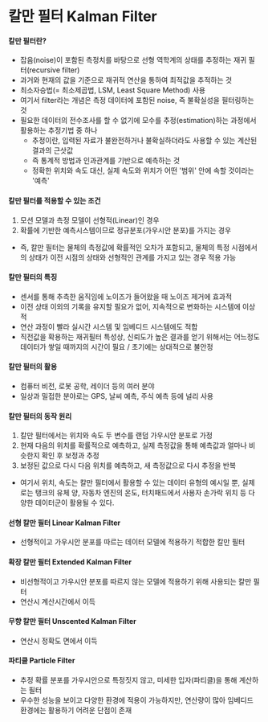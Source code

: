 # 칼만 필터 Kalman Filter

#### 칼만 필터란?
- 잡음(noise)이 포함된 측정치를 바탕으로 선형 역학계의 상태를 추정하는 재귀 필터(recursive filter)
- 과거와 현재의 값을 기준으로 재귀적 연산을 통하여 최적값을 추적하는 것
- 최소자승법(= 최소제곱법, LSM, Least Square Method) 사용
- 여기서 filter라는 개념은 측정 데이터에 포함된 noise, 즉 불확실성을 필터링하는 것
- 필요한 데이터의 전수조사를 할 수 없기에 모수를 추정(estimation)하는 과정에서 활용하는 추정기법 중 하나
    - 추정이란, 입력된 자료가 불완전하거나 불확실하더라도 사용할 수 있는 계산된 결과의 근삿값
    - 즉 통계적 방법과 인과관계를 기반으로 예측하는 것
    - 정확한 위치와 속도 대신, 실제 속도와 위치가 어떤 '범위' 안에 속할 것이라는 '예측'

#### 칼만 필터를 적용할 수 있는 조건
1. 모션 모델과 측정 모델이 선형적(Linear)인 경우
2. 확률에 기반한 예측시스템이므로 정규분포(가우시안 분포)를 가지는 경우

- 즉, 칼만 필터는 물체의 측정값에 확률적인 오차가 포함되고, 물체의 특정 시점에서의 상태가 이전 시점의 상태와 선형적인 관계를 가지고 있는 경우 적용 가능

#### 칼만 필터의 특징
- 센서를 통해 추측한 움직임에 노이즈가 들어왔을 때 노이즈 제거에 효과적
- 이전 상태 이외의 기록을 유지할 필요가 없어, 지속적으로 변화하는 시스템에 이상적
- 연산 과정이 빨라 실시간 시스템 및 임베디드 시스템에도 적합
- 직전값을 확용하는 재귀필터 특성상, 신뢰도가 높은 결과를 얻기 위해서는 어느정도 데이터가 쌓일 때까지의 시간이 필요 / 초기에는 상대적으로 불안정

#### 칼만 필터의 활용
- 컴퓨터 비전, 로봇 공학, 레이더 등의 여러 분야
- 일상과 밀접한 분야로는 GPS, 날씨 예측, 주식 예측 등에 널리 사용

#### 칼만 필터의 동작 원리
1. 칼만 필터에서는 위치와 속도 두 변수를 랜덤 가우시안 분포로 가정
2. 현재 다음의 위치를 확률적으로 예측하고, 실제 측정값을 통해 예측값과 얼마나 비슷한지 확인 후 보정과 추정
3. 보정된 값으로 다시 다음 위치를 예측하고, 새 측정값으로 다시 추정을 반복

- 여기서 위치, 속도는 칼만 필터에서 활용할 수 있는 데이터 유형의 예시일 뿐, 실제로는 탱크의 유체 양, 자동차 엔진의 온도, 터치패드에서 사용자 손가락 위치 등 다양한 데이터군이 활용될 수 있다.


#### 선형 칼만 필터 Linear Kalman Filter
- 선형적이고 가우시안 분포를 따르는 데이터 모델에 적용하기 적합한 칼만 필터


#### 확장 칼만 필터 Extended Kalman Filter
- 비선형적이고 가우시안 분포를 따르지 않는 모델에 적용하기 위해 사용되는 칼만 필터
- 연산시 계산시간에서 이득


#### 무향 칼만 필터 Unscented Kalman Filter
- 연산시 정확도 면에서 이득


#### 파티클 Particle Filter
- 추정 확률 분포를 가우시안으로 특정짓지 않고, 미세한 입자(파티클)을 통해 계산하는 필터
- 우수한 성능을 보이고 다양한 환경에 적용이 가능하지만, 연산량이 많아 임베디드 환경에는 활용하기 어려운 단점이 존재
